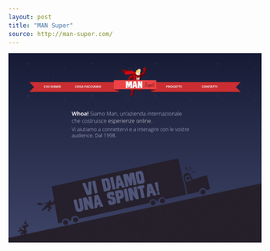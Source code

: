 ```yaml
---
layout: post
title: "MAN Super"
source: http://man-super.com/
---
```


<img src="/screenshots/mansuper.jpg">
